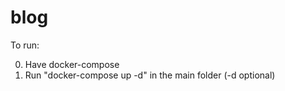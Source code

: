 # blog

To run:

0. Have docker-compose
1. Run "docker-compose up -d" in the main folder (-d optional)
